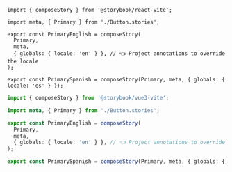 ```tsx filename="Button.stories.portable.ts" renderer="react" language="ts"
import { composeStory } from '@storybook/react-vite';

import meta, { Primary } from './Button.stories';

export const PrimaryEnglish = composeStory(
  Primary,
  meta,
  { globals: { locale: 'en' } }, // 👈 Project annotations to override the locale
);

export const PrimarySpanish = composeStory(Primary, meta, { globals: { locale: 'es' } });
```

```ts filename="Button.stories.portable.ts" renderer="vue" language="ts"
import { composeStory } from '@storybook/vue3-vite';

import meta, { Primary } from './Button.stories';

export const PrimaryEnglish = composeStory(
  Primary,
  meta,
  { globals: { locale: 'en' } }, // 👈 Project annotations to override the locale
);

export const PrimarySpanish = composeStory(Primary, meta, { globals: { locale: 'es' } });
```
